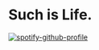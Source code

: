 # Such is Life.
[![spotify-github-profile](https://spotify-github-profile.kittinanx.com/api/view?uid=1i7lc9nwb2tfp3z2as88q9ztv&cover_image=true&theme=natemoo-re&show_offline=true&background_color=121212&interchange=true&bar_color=53b14f&bar_color_cover=true)](https://spotify-github-profile.kittinanx.com/api/view?uid=1i7lc9nwb2tfp3z2as88q9ztv&redirect=true)
